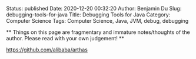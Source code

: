 Status: published
Date: 2020-12-20 00:32:20
Author: Benjamin Du
Slug: debugging-tools-for-java
Title: Debugging Tools for Java
Category: Computer Science
Tags: Computer Science, Java, JVM, debug, debugging

**
Things on this page are fragmentary and immature notes/thoughts of the author.
Please read with your own judgement!
**

https://github.com/alibaba/arthas
